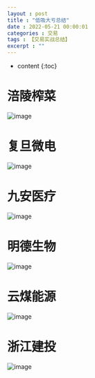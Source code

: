 ```yaml
---
layout : post
title : "低吸大亏总结"
date : 2022-05-21 00:00:01
categories : 交易
tags : 【交易实战总结】
excerpt : ""
---
```



* content
{:toc}


# 涪陵榨菜
![image](/images/trade-records/dixi/涪陵榨菜.jpeg)

# 复旦微电
![image](/images/trade-records/dixi/复旦微电.jpeg)

# 九安医疗
![image](/images/trade-records/dixi/九安医疗.jpeg)

# 明德生物
![image](/images/trade-records/dixi/明德生物.jpeg)

# 云煤能源
![image](/images/trade-records/dixi/云煤能源.jpeg)

# 浙江建投
![image](/images/trade-records/dixi/浙江建投.jpeg)



